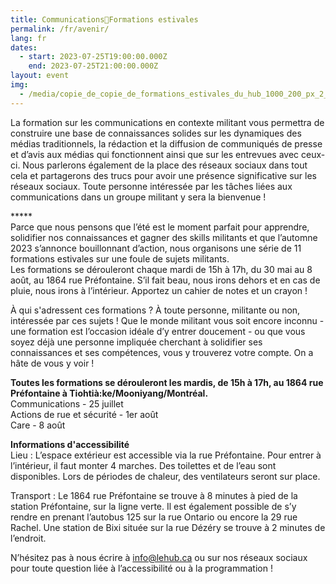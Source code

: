```yaml
---
title: Communications🌿Formations estivales
permalink: /fr/avenir/
lang: fr
dates:
  - start: 2023-07-25T19:00:00.000Z
    end: 2023-07-25T21:00:00.000Z
layout: event
img:
  - /media/copie_de_copie_de_formations_estivales_du_hub_1000_200_px_2_.png
---
```

<!--StartFragment-->

La formation sur les communications en contexte militant vous permettra de construire une base de connaissances solides sur les dynamiques des médias traditionnels, la rédaction et la diffusion de communiqués de presse et d’avis aux médias qui fonctionnent ainsi que sur les entrevues avec ceux-ci. Nous parlerons également de la place des réseaux sociaux dans tout cela et partagerons des trucs pour avoir une présence significative sur les réseaux sociaux. Toute personne intéressée par les tâches liées aux communications dans un groupe militant y sera la bienvenue !

\*\*\*\**\
Parce que nous pensons que l’été est le moment parfait pour apprendre, solidifier nos connaissances et gagner des skills militants et que l’automne 2023 s’annonce bouillonnant d’action, nous organisons une série de 11 formations estivales sur une foule de sujets militants.\
Les formations se dérouleront chaque mardi de 15h à 17h, du 30 mai au 8 août, au 1864 rue Préfontaine. S’il fait beau, nous irons dehors et en cas de pluie, nous irons à l’intérieur. Apportez un cahier de notes et un crayon !

À qui s'adressent ces formations ? À toute personne, militante ou non, intéressée par ces sujets ! Que le monde militant vous soit encore inconnu - une formation est l’occasion idéale d’y entrer doucement - ou que vous soyez déjà une personne impliquée cherchant à solidifier ses connaissances et ses compétences, vous y trouverez votre compte. On a hâte de vous y voir !

**Toutes les formations se dérouleront les mardis, de 15h à 17h, au 1864 rue Préfontaine à Tiohtià:ke/Mooniyang/Montréal.**\
Communications - 25 juillet\
Actions de rue et sécurité - 1er août\
Care - 8 août

**Informations d'accessibilité**\
Lieu : L’espace extérieur est accessible via la rue Préfontaine. Pour entrer à l’intérieur, il faut monter 4 marches. Des toilettes et de l’eau sont disponibles. Lors de périodes de chaleur, des ventilateurs seront sur place.

Transport : Le 1864 rue Préfontaine se trouve à 8 minutes à pied de la station Préfontaine, sur la ligne verte. Il est également possible de s’y rendre en prenant l’autobus 125 sur la rue Ontario ou encore la 29 rue Rachel. Une station de Bixi située sur la rue Dézéry se trouve à 2 minutes de l’endroit.

N’hésitez pas à nous écrire à info@lehub.ca ou sur nos réseaux sociaux pour toute question liée à l’accessibilité ou à la programmation ! 

<!--EndFragment-->
